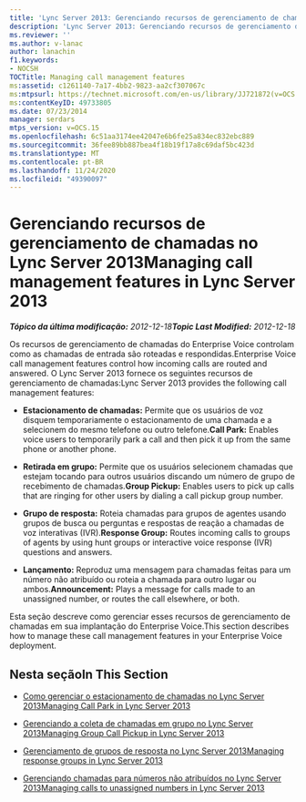 ```yaml
---
title: 'Lync Server 2013: Gerenciando recursos de gerenciamento de chamadas'
description: 'Lync Server 2013: Gerenciando recursos de gerenciamento de chamadas.'
ms.reviewer: ''
ms.author: v-lanac
author: lanachin
f1.keywords:
- NOCSH
TOCTitle: Managing call management features
ms:assetid: c1261140-7a17-4bb2-9823-aa2cf307067c
ms:mtpsurl: https://technet.microsoft.com/en-us/library/JJ721872(v=OCS.15)
ms:contentKeyID: 49733805
ms.date: 07/23/2014
manager: serdars
mtps_version: v=OCS.15
ms.openlocfilehash: 6c51aa3174ee42047e6b6fe25a834ec832ebc889
ms.sourcegitcommit: 36fee89bb887bea4f18b19f17a8c69daf5bc423d
ms.translationtype: MT
ms.contentlocale: pt-BR
ms.lasthandoff: 11/24/2020
ms.locfileid: "49390097"
---
```

# <a name="managing-call-management-features-in-lync-server-2013"></a><span data-ttu-id="1c65b-103">Gerenciando recursos de gerenciamento de chamadas no Lync Server 2013</span><span class="sxs-lookup"><span data-stu-id="1c65b-103">Managing call management features in Lync Server 2013</span></span>

<div data-xmlns="http://www.w3.org/1999/xhtml">

<div class="topic" data-xmlns="http://www.w3.org/1999/xhtml" data-msxsl="urn:schemas-microsoft-com:xslt" data-cs="https://msdn.microsoft.com/">

<div data-asp="https://msdn2.microsoft.com/asp">



</div>

<div id="mainSection">

<div id="mainBody"><span data-ttu-id="1c65b-104">

<span> </span></span><span class="sxs-lookup"><span data-stu-id="1c65b-104">

<span> </span></span></span>

<span data-ttu-id="1c65b-105">_**Tópico da última modificação:** 2012-12-18_</span><span class="sxs-lookup"><span data-stu-id="1c65b-105">_**Topic Last Modified:** 2012-12-18_</span></span>

<span data-ttu-id="1c65b-106">Os recursos de gerenciamento de chamadas do Enterprise Voice controlam como as chamadas de entrada são roteadas e respondidas.</span><span class="sxs-lookup"><span data-stu-id="1c65b-106">Enterprise Voice call management features control how incoming calls are routed and answered.</span></span> <span data-ttu-id="1c65b-107">O Lync Server 2013 fornece os seguintes recursos de gerenciamento de chamadas:</span><span class="sxs-lookup"><span data-stu-id="1c65b-107">Lync Server 2013 provides the following call management features:</span></span>

  - <span data-ttu-id="1c65b-108">**Estacionamento de chamadas:** Permite que os usuários de voz disquem temporariamente o estacionamento de uma chamada e a selecionem do mesmo telefone ou outro telefone.</span><span class="sxs-lookup"><span data-stu-id="1c65b-108">**Call Park:** Enables voice users to temporarily park a call and then pick it up from the same phone or another phone.</span></span>

  - <span data-ttu-id="1c65b-109">**Retirada em grupo:** Permite que os usuários selecionem chamadas que estejam tocando para outros usuários discando um número de grupo de recebimento de chamadas.</span><span class="sxs-lookup"><span data-stu-id="1c65b-109">**Group Pickup:** Enables users to pick up calls that are ringing for other users by dialing a call pickup group number.</span></span>

  - <span data-ttu-id="1c65b-110">**Grupo de resposta:** Roteia chamadas para grupos de agentes usando grupos de busca ou perguntas e respostas de reação a chamadas de voz interativas (IVR).</span><span class="sxs-lookup"><span data-stu-id="1c65b-110">**Response Group:** Routes incoming calls to groups of agents by using hunt groups or interactive voice response (IVR) questions and answers.</span></span>

  - <span data-ttu-id="1c65b-111">**Lançamento:** Reproduz uma mensagem para chamadas feitas para um número não atribuído ou roteia a chamada para outro lugar ou ambos.</span><span class="sxs-lookup"><span data-stu-id="1c65b-111">**Announcement:** Plays a message for calls made to an unassigned number, or routes the call elsewhere, or both.</span></span>

<span data-ttu-id="1c65b-112">Esta seção descreve como gerenciar esses recursos de gerenciamento de chamadas em sua implantação do Enterprise Voice.</span><span class="sxs-lookup"><span data-stu-id="1c65b-112">This section describes how to manage these call management features in your Enterprise Voice deployment.</span></span>

<div>

## <a name="in-this-section"></a><span data-ttu-id="1c65b-113">Nesta seção</span><span class="sxs-lookup"><span data-stu-id="1c65b-113">In This Section</span></span>

  - [<span data-ttu-id="1c65b-114">Como gerenciar o estacionamento de chamadas no Lync Server 2013</span><span class="sxs-lookup"><span data-stu-id="1c65b-114">Managing Call Park in Lync Server 2013</span></span>](lync-server-2013-managing-call-park.md)

  - [<span data-ttu-id="1c65b-115">Gerenciando a coleta de chamadas em grupo no Lync Server 2013</span><span class="sxs-lookup"><span data-stu-id="1c65b-115">Managing Group Call Pickup in Lync Server 2013</span></span>](lync-server-2013-managing-group-call-pickup.md)

  - [<span data-ttu-id="1c65b-116">Gerenciamento de grupos de resposta no Lync Server 2013</span><span class="sxs-lookup"><span data-stu-id="1c65b-116">Managing response groups in Lync Server 2013</span></span>](lync-server-2013-managing-response-groups.md)

  - [<span data-ttu-id="1c65b-117">Gerenciando chamadas para números não atribuídos no Lync Server 2013</span><span class="sxs-lookup"><span data-stu-id="1c65b-117">Managing calls to unassigned numbers in Lync Server 2013</span></span>](lync-server-2013-managing-calls-to-unassigned-numbers.md)

<span data-ttu-id="1c65b-118"></div>

</div>

<span> </span>

</div>

</div>

</span><span class="sxs-lookup"><span data-stu-id="1c65b-118"></div>

</div>

<span> </span>

</div>

</div>

</span></span></div>

